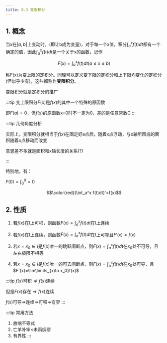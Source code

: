 ```yaml
---
title: 8.3 变限积分
---
```


## 1. 概念

当x在$[a,b]$上变动时，(即让b成为变量)，对于每一个x值，积分$\int_a^xf(t)dt$都有一个确定的值，因此$\int_a^xf(t)dt$是一个关于x的函数，记作

$$F(x)=\int_a^xf(t)dt(a\leq x\leq b)$$

称F(x)为变上限的定积分。同理可以定义变下限的定积分和上下限均变化的定积分(但似乎少有)，这些都称作**变限积分**。

变限积分就是定积分的推广

:::tip
变上限积分$F(x)$是$f(x)$的其中一个特殊的原函数

即$F(a)=0$，但$f(x)$的原函数x=0时不一定为0，差的是任意常数C
:::

:::tip 几何角度分析

实际上，变限积分就相当于$f(x)$在固定好a点后，随着x点浮动，与x轴所围成的面积随着x点移动而改变

意思差不多就是面积和x轴长度的关系(?)

:::

特别地，有：

$F(0)=\int_0^0=0$

$$\color{red}(\int_a^x f(t)dt)'=f(x)$$

## 2. 性质

1. 若$f(x)$在I上可积，则函数$F(x)=\int_a^xf(t)dt$在I上连续

2. 若$f(x)$在I上连续，则函数$F(x)=\int_a^xf(t)dt$在I上可导且$F'(x)=f(x)$

3. 若$x=x_0∈I$是$f(x)$唯一的跳跃间断点，则$F(x)=\int_a^xf(t)dt$在$x_0$处不可导，且左右极限不相等

4. 若$x=x_0∈I$是$f(x)$唯一的可去间断点，则$F(x)=\int_a^xf(t)dt$在$x_0$处可导，且$F'(x)=\lim\limits_{x\to x_0}f(x)$

:::tip
$f(x)$可积$\not\Rightarrow f(x)$连续

但是$F(x)$存在$\Rightarrow f(x)$连续

$f(x)$可导$\Rightarrow$连续$\Rightarrow$可积$\Rightarrow$有界
:::

:::tip 常用方法
1. 放缩不等式
2. 亡羊补牢<未雨绸缪
3. 有界性
:::












